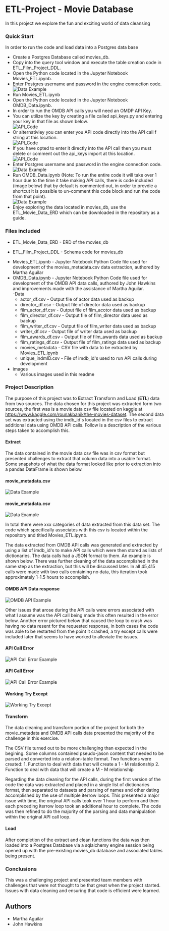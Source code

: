 # ETL-Project - Movie Database
In this project we explore the fun and exciting world of data cleansing

### Quick Start
In order to run the code and load data into a Postgres data base
- Create a Postgres Database called movies_db.
- Copy into the query tool window and execute the table creation code in ETL_Film_Project_DDL.
- Open the Python code located in the Jupyter Notebook Movies_ETL.ipynb.
- Enter Postgres username and password in the engine connection code.   
![Data Example](images/Movies_ETL_image1.PNG)
- Run Movies_ETL.ipynb
- Open the Python code located in the Jupyter Notebook OMDB_Data.ipynb.
- In order to run the OMDB API calls you will need an OMDP API Key.
- You can utilize the key by creating a file called api_keys.py and entering your key in that file as shown below.  
![API_Code](images/api_key_image.PNG)
- Or alternativley you can enter you API code directly into the API call f string at this location.  
![API_Code](images/api_key_image3.PNG)
- If you have opted to enter it directly into the API call then you must delete or comment out the api_keys import at this location.  
![API_Code](images/api_key_image2.PNG)
- Enter Postgres username and password in the engine connection code.  
![Data Example](images/OMDB_Data_image1.PNG)
- Run OMDB_Data.ipynb (Note: To run the entire code it will take over 1 hour due to the time it take making API calls, there is code included (image below) that by default is commented out, in order to provdie a shortcut it is possible to un-comment this code block and run the code from that point).  
![Data Example](images/OMDB_Data_image2.PNG)
- Enjoy exploring the data located in movies_db, use the ETL_Movie_Data_ERD which can be downloaded in the repository as a guide.

### Files included
+ ETL_Movie_Data_ERD - ERD of the movies_db
* ETL_Film_Project_DDL - Schema code for movies_db
- Movies_ETL.ipynb - Jupyter Notebook Python Code file used for development of the movies_metadata.csv data extraction, authored by Martha Aguilar
- OMDB_Data.ipynb - Jupyter Notebook Python Code file used for development of the OMDB API data calls, authored by John Hawkins and improvements made with the assistance of Martha Aguilar.  
-Data
	- actor_df.csv - Output file of actor data used as backup
	- director_df.csv - Output file of director data used as backup
	- film_actor_df.csv - Output file of film_acotor data used as backup
	- film_director_df.csv - Output file of film_director data used as backup
	- film_writer_df.csv - Output file of film_writer data used as backup
	- writer_df.csv - Output file of writer data used as backup
	- film_awards_df.csv - Output file of film_awards data used as backup
	- film_ratings_df.csv - Output file of film_ratings data used as backup
	- movies_metadata - CSV file with data to be extracted by Movies_ETL.ipynb
	- unique_indmID.csv - File of imdb_id's used to run API calls during development  
- images
	- Various images used in this readme

               
### Project Description

The purpose of this project was to **E**xtract **T**ransform and **L**oad (**ETL**) data from two sources.  The data chosen for this project was extracted form two sources, the first was is a movie data csv file located on kaggle at https://www.kaggle.com/rounakbanik/the-movies-dataset.  The second data set was extracted using the imdb_id's located in the csv files to extract additional data using OMDB API calls.   Follow is a description of the various steps taken to accomplish this.

#### Extract 
The data contained in the movie data csv file was in csv format but presented challenges to extract that column data into a                usable format.  Some snapshots of what the data format looked like prior to extraction into a pandas DataFrame is shown below.

#### movie_metadata.csv
![Data Example](images/movie_data_ex1.PNG)

#### movie_metadata.csv
![Data Example](images/movie_data_ex2.PNG)

In total there were xxx categories of data extracted from this data set.  The code which specifically associates with this csv is located within the repository and titled Movies_ETL.ipynb.

The data extracted from OMDB API calls was generated and extracted by using a list of imdb_id's to make API calls which were then stored as lists of dictionaries.  The data calls had a JSON format to them.  An example is shown below.  There was further cleaning of the data accomplished in the same step as the extraction, but this will be discussed later.  In all 45,415 calls were made with two calls containing no data, this iteration took approximately 1-1.5 hours to accomplish.

#### OMDB API Data response
![OMDB API Example](images/movie_data_ex3.PNG)

Other issues that arose during the API calls were errors associated with what I assume was the API call being made this often resulted in the error below.  Another error pictured below that caused the loop to crash was having no data resent for the requested response, in both cases the code was able to be restarted from the point it crashed, a try except calls were included later that seems to have worked to alleviate the issues.

#### API Call Error
![API Call Error Example](images/error3.PNG)

#### API Call Error
![API Call Error Example](images/error4.PNG)

#### Working Try Except
![Working Try Except](images/error6.PNG)



#### Transform
The data cleaning and transform portion of the project for both the movie_metadata and OMDB API calls data presented the majority of the challenge in this exercise.

The CSV file turned out to be more challenging than expected in the begining. Some columns contained pseudo-jason content that needed to be parsed and converted into a relation-table format. Two functions were created:
	1. Function to deal with data that will create a 1 - M relationship
	2. Function to deal with data that will create a M - M relationship

Regarding the data cleaning for the API calls, during the first version of the code the data was extracted and placed in a single list of dictionaries format, then separated to datasets and parsing of names and other dating accomplished by the use of multiple iterrow loops.  This presented a major issue with time, the original API calls took over 1 hour to perform and then each preceding iterrow loop took an additional hour to complete.  The code was then refined to do the majority of the parsing and data manipulation within the original API call loop.

#### Load
After completion of the extract and clean functions the data was then loaded into a Postgres Database via a sqlalchemy engine session being opened up with the pre-existing movies_db database and associated tables being present.

### Conclusions

This was a challenging project and presented team members with challenges that were not thought to be that great when the project started.  Issues with data cleaning and ensuring that code is efficient were learned.

## Authors

* Martha Aguilar
* John Hawkins
